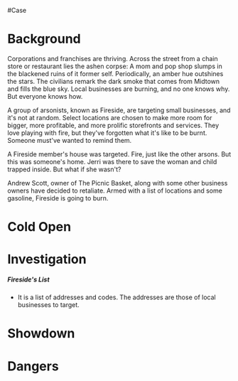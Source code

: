 #Case 
# Background
Corporations and franchises are thriving. Across the street from a chain store or restaurant lies the ashen corpse: A mom and pop shop slumps in the blackened ruins of it former self. Periodically, an amber hue outshines the stars. The civilians remark the dark smoke that comes from Midtown and fills the blue sky. Local businesses are burning, and no one knows why. But everyone knows how.

A group of arsonists, known as Fireside, are targeting small businesses, and it's not at random. Select locations are chosen to make more room for bigger, more profitable, and more prolific storefronts and services. They love playing with fire, but they've forgotten what it's like to be burnt. Someone must've wanted to remind them.

A Fireside member's house was targeted. Fire, just like the other arsons. But this was someone's home. Jerri was there to save the woman and child trapped inside. But what if she wasn't?

Andrew Scott, owner of The Picnic Basket, along with some other business owners have decided to retaliate. Armed with a list of locations and some gasoline, Fireside is going to burn.
# Cold Open

# Investigation
##### Fireside's List
- It is a list of addresses and codes. The addresses are those of local businesses to target.

# Showdown
# Dangers